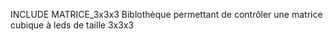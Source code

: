 INCLUDE MATRICE_3x3x3
Biblothèque permettant de contrôler une matrice cubique à leds de taille 3x3x3
